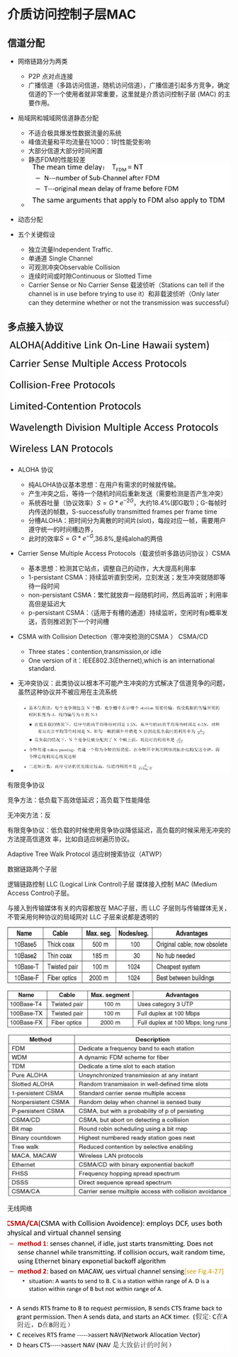 # 介质访问控制子层MAC

## 信道分配

* 网络链路分为两类
  * P2P 点对点连接
  * 广播信道（多路访问信道，随机访问信道），广播信道引起多方竞争，确定信道的下一个使用者就非常重要，这里就是介质访问控制子层 (MAC) 的主要作用。

* 局域网和城域网信道静态分配
  * 不适合极具爆发性数据流量的系统
  * 峰值流量和平均流量在1000：1时性能受影响
  * 大部分信道大部分时间闲置
  * 静态FDM的性能较差
  * ![image-20230217212219948](assets/Ch4/image-20230217212219948.png)







* 动态分配
* 五个关键假设
  * 独立流量Independent Traffic. 
  * 单通道 Single Channel 
  * 可观测冲突Observable Collision 
  * 连续时间或时隙Continuous or Slotted Time
  * Carrier Sense or No Carrier Sense   载波侦听（Stations can tell if the channel is in use before trying to use it）和非载波侦听（Only later can they determine whether or not the transmission was successful）





## 多点接入协议

![image-20230217213844466](assets/Ch4/image-20230217213844466.png)

* ALOHA 协议
  * 纯ALOHA协议基本思想：在用户有需求的时候就传输。
  * 产生冲突之后，等待一个随机时间后重新发送（需要检测是否产生冲突）
  * 系统吞吐量（协议效率）$S = G*e^{-2G}$，大约18.4%(即G取1)；G-每帧时内传送的帧数，S-successfully transmitted frames per frame time
  * 分槽ALOHA：把时间分为离散的时间片(slot)，每段对应一帧，需要用户遵守统一的时间槽边界，
  * 此时的效率$S = G*e^{-G}$,36.8%,是纯aloha的两倍
* Carrier Sense Multiple Access Protocols（载波侦听多路访问协议 ）CSMA
  * 基本思想：检测其它站点，调整自己的动作，大大提高利用率
  * 1-persistant CSMA：持续监听直到空闲，立刻发送；发生冲突就随即等待一段时间
  * non-persistant CSMA：繁忙就放弃一段随机时间，然后再监听；利用率高但是延迟大
  * p-persistant CSMA：（适用于有槽的通道）持续监听，空闲时有p概率发送，否则推迟到下一个时间槽

* CSMA with Collision Detection（带冲突检测的CSMA ） CSMA/CD
  * Three states：contention,transmission,or idle
  * One version of it：IEEE802.3(Ethernet),which is an international standard.



* 无冲突协议：此类协议以根本不可能产生冲突的方式解决了信道竞争的问题，虽然这种协议并不被应用在主流系统
* ![image-20230217220349086](assets/Ch4/image-20230217220349086.png)





有限竞争协议

竞争方法：低负载下高效低延迟；高负载下性能降低

无冲突方法：反

有限竞争协议：低负载的时候使用竞争协议降低延迟，高负载的时候采用无冲突的方法提高信道效
率，比如自适应树遍历协议。

Adaptive Tree Walk Protocol  适应树搜索协议（ATWP）









数据链路两个子层

逻辑链路控制 LLC (Logical Link Control)子层
媒体接入控制 MAC (Medium Access Control)子层。

与接入到传输媒体有关的内容都放在 MAC子层，而 LLC 子层则与传输媒体无关，不管采用何种协议的局域网对 LLC 子层来说都是透明的







![image-20230218141909901](assets/Ch4/image-20230218141909901.png)

![image-20230218141928659](assets/Ch4/image-20230218141928659.png)





![image-20230217223823063](assets/Ch4/image-20230217223823063.png)





无线网络

![image-20230221012455522](assets/Ch4/image-20230221012455522.png)

![image-20230221012524738](assets/Ch4/image-20230221012524738.png)